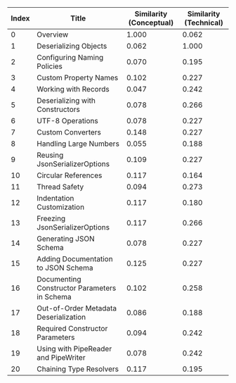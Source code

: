 | Index | Title | Similarity (Conceptual) | Similarity (Technical) |
|-------|-------|-------------------------|------------------------|
| 0 | Overview | 1.000 | 0.062 |
| 1 | Deserializing Objects | 0.062 | 1.000 |
| 2 | Configuring Naming Policies | 0.070 | 0.195 |
| 3 | Custom Property Names | 0.102 | 0.227 |
| 4 | Working with Records | 0.047 | 0.242 |
| 5 | Deserializing with Constructors | 0.078 | 0.266 |
| 6 | UTF-8 Operations | 0.078 | 0.227 |
| 7 | Custom Converters | 0.148 | 0.227 |
| 8 | Handling Large Numbers | 0.055 | 0.188 |
| 9 | Reusing JsonSerializerOptions | 0.109 | 0.227 |
| 10 | Circular References | 0.117 | 0.164 |
| 11 | Thread Safety | 0.094 | 0.273 |
| 12 | Indentation Customization | 0.117 | 0.180 |
| 13 | Freezing JsonSerializerOptions | 0.117 | 0.266 |
| 14 | Generating JSON Schema | 0.078 | 0.227 |
| 15 | Adding Documentation to JSON Schema | 0.125 | 0.227 |
| 16 | Documenting Constructor Parameters in Schema | 0.102 | 0.258 |
| 17 | Out-of-Order Metadata Deserialization | 0.086 | 0.188 |
| 18 | Required Constructor Parameters | 0.094 | 0.242 |
| 19 | Using with PipeReader and PipeWriter | 0.078 | 0.242 |
| 20 | Chaining Type Resolvers | 0.117 | 0.195 |
